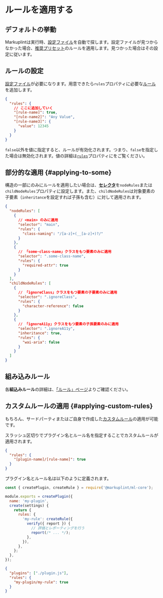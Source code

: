 # ルールを適用する

## デフォルトの挙動

Markuplintは実行時、[設定ファイル](/docs/configuration)を自動で探します。設定ファイルが見つからなかった場合、[推奨プリセット](./presets)のルールを適用します。見つかった場合はその設定に従います。

## ルールの設定

[設定ファイル](/docs/configuration)が必要になります。用意できたら`rules`プロパティに必要な[ルール](/docs/rules)を追加します。

```json
{
  "rules": {
    // ここに追加していく
    "[rule-name]": true,
    "[rule-name2]": "Any Value",
    "[rule-name3]": {
      "value": 12345
    }
  }
}
```

`false`以外を値に指定すると、ルールが有効化されます。つまり、`false`を指定した場合は無効化されます。値の詳細は[`rules`](/docs/configuration/properties#rules)プロパティにをご覧ください。

## 部分的な適用 {#applying-to-some}

構造の一部にのみにルールを適用したい場合は、[**セレクタ**](./selectors)を`nodeRules`または`childNodeRules`プロパティに設定します。また、`childNodeRules`は対象要素の子要素（`inheritance`を設定すれば子孫も含む）に対して適用されます。

```json
{
  "nodeRules": [
    {
      // <main> のみに適用
      "selector": "main",
      "rules": {
        "class-naming": "/[a-z]+(__[a-z]+)?/"
      }
    },
    {
      // 「some-class-name」クラスをもつ要素のみに適用
      "selector": ".some-class-name",
      "rules": {
        "required-attr": true
      }
    }
  ],
  "childNodeRules": [
    {
      // 「ignoreClass」クラスをもつ要素の子要素のみに適用
      "selector": ".ignoreClass",
      "rules": {
        "character-reference": false
      }
    },
    {
      // 「ignoreA11y」クラスをもつ要素の子孫要素のみに適用
      "selector": ".ignoreA11y",
      "inheritance": true,
      "rules": {
        "wai-aria": false
      }
    }
  ]
}
```

## 組み込みルール

各**組込みルール**の詳細は、[「ルール」ページ](/docs/rules/)よりご確認ください。

## カスタムルールの適用 {#applying-custom-rules}

もちろん、サードパーティまたはご自身で作成した[カスタムルール](./custom-rule)の適用が可能です。

スラッシュ区切りでプラグイン名とルール名を指定することでカスタムルールが適用されます。

```json title="設定ファイル"
{
  "rules": {
    "[plugin-name]/[rule-name]": true
  }
}
```

プラグイン名とルール名は以下のように定義されます。

```js title="./plugin.js"
const { createPlugin, createRule } = require('@markuplint/ml-core');

module.exports = createPlugin({
  name: 'my-plugin',
  create(settings) {
    return {
      rules: {
        'my-rule': createRule({
          verify({ report }) {
            // 評価とレポーティングを行う
            report(/* ... */);
          },
        }),
      },
    };
  },
});
```

```json title="設定ファイル"
{
  "plugins": ["./plugin.js"],
  "rules": {
    "my-plugin/my-rule": true
  }
}
```
